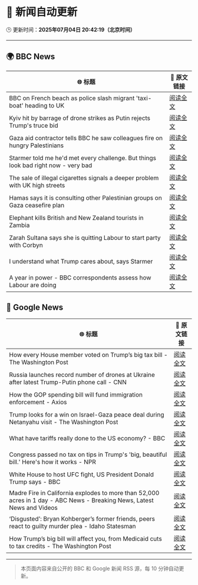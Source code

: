 # 🧠 新闻自动更新

🕒 更新时间：**2025年07月04日 20:42:19（北京时间）**

---

## 🌍 BBC News

| 🌐 标题 | 🔗 原文链接 |
|--------|-------------|
| BBC on French beach as police slash migrant 'taxi-boat' heading to UK | [阅读全文](https://www.bbc.com/news/articles/c5ygjjxjlplo) |
| Kyiv hit by barrage of drone strikes as Putin rejects Trump's truce bid | [阅读全文](https://www.bbc.com/news/articles/cx2g3qvz0pvo) |
| Gaza aid contractor tells BBC he saw colleagues fire on hungry Palestinians | [阅读全文](https://www.bbc.com/news/articles/cnvmry71q5yo) |
| Starmer told me he'd met every challenge. But things look bad right now - very bad | [阅读全文](https://www.bbc.com/news/articles/ckg5dgr4mepo) |
| The sale of illegal cigarettes signals a deeper problem with UK high streets | [阅读全文](https://www.bbc.com/news/articles/cy9097lwxg9o) |
| Hamas says it is consulting other Palestinian groups on Gaza ceasefire plan | [阅读全文](https://www.bbc.com/news/articles/cnvmrmvp98go) |
| Elephant kills British and New Zealand tourists in Zambia | [阅读全文](https://www.bbc.com/news/articles/cp86jkdn838o) |
| Zarah Sultana says she is quitting Labour to start party with Corbyn | [阅读全文](https://www.bbc.com/news/articles/cwyel9kgdvdo) |
| I understand what Trump cares about, says Starmer | [阅读全文](https://www.bbc.com/news/articles/cq8ze23vx4po) |
| A year in power - BBC correspondents assess how Labour are doing | [阅读全文](https://www.bbc.com/news/articles/crenvyrnv33o) |

## 📰 Google News

| 🌐 标题 | 🔗 原文链接 |
|--------|-------------|
| How every House member voted on Trump’s big tax bill - The Washington Post | [阅读全文](https://news.google.com/rss/articles/CBMikwFBVV95cUxOR3F1a2xLcWk1TUlJelFZYXdQMXlwc213Vy1mMHpwT29MdlJXVWRHcWpVM0g0Zno4YmlHc1VqOFVBczlocTlFclF1M2wxNW13dDhfQUtLemdoUzg2ekR4Ykd4b0NKbHFMMUFzWFhHWkhvY3pldjZybDFBd19sX09wazNnT1YxUWxWekFJMDZaWEdkdU0?oc=5) |
| Russia launches record number of drones at Ukraine after latest Trump-Putin phone call - CNN | [阅读全文](https://news.google.com/rss/articles/CBMijgFBVV95cUxQbjh2aG1pOWNaeHg3dGxzZTFYNGdjS2E4d3NDbTZidlpPOWJyeXBjQWhBRHFDVjVTY2plVUNMY0RPVE5vdVdOVVNxTk82S2Vza0piUWVpWmZhWjhxSEpDWnZyZm8xQW84emxlZmE4MzJNd3hGOVNfX2VXeTdaMEtOOEJ4VXhfd0xFRVJnMERR0gGTAUFVX3lxTE13ZTB1MktkdHpXRVM2eU5KWVd0Q2MyWDJLM1JFMHNHNlpJeWk1a2trckJCN3Uzc2JqNzdyaEJFS1FJV0xvVEZUM0VxZllRTWtJTDhLZmlSUm0tUkJsUnVJbTFnQ3VLRGZUNDlyVDZ6VlpMV2IwZ3FVSXRXS2t0c3lDUFVXa3R0aW03UGR0NW1EQXNxcw?oc=5) |
| How the GOP spending bill will fund immigration enforcement - Axios | [阅读全文](https://news.google.com/rss/articles/CBMikgFBVV95cUxOMU9XVHFXeGlzUlBmTlRScEVJakR3a18xbWE4MXZTQ3BESWhVQ2hfVWl3OWNCSDh1VmlUbVdid1F5TVZINm5vUXp0cUpZWGJ6ZEtDcUV1Q0lnTHpJdWJkRDVjWTNzQ1laMHRsanBKeVo5MWpYQmQweE0wNGdYckhrYUtPUDQ3NUtNb0Z4eE1HZFU3UQ?oc=5) |
| Trump looks for a win on Israel-Gaza peace deal during Netanyahu visit - The Washington Post | [阅读全文](https://news.google.com/rss/articles/CBMimAFBVV95cUxOQzZQT0ZlcTc0WHlpa00zMWpQWmdZNUg0NUh5bThIb1c5clZoYXg1R0tLcGVBeG1VMVlvYzdsaVV4cHZGZ0VXUTFhdmExb1B0dzQ5RGRBMW1YU204UndoOTZTQW85Ul9fQkJoTnNVNVV4OEE1XzUzaWl6OFh4MjItQkMzN19RZnAydDJNV082cWQtMGMyYTBocA?oc=5) |
| What have tariffs really done to the US economy? - BBC | [阅读全文](https://news.google.com/rss/articles/CBMiWkFVX3lxTE1tU0xVay1QVjlER2ljTnhNR1MyNm9BUTlLOFBmN2EydTdMaFhyVFcwcmZTUXdkdWFraEJueEQwMzlhMGdxRjVqVmdTNG1VRGo1dVhHUjFaT2xEQdIBX0FVX3lxTE84bzU1N3dHbmo1WmJJcmFUdmY1djhvTjNQbkRBV3RIckt6SjdmWm5CRkFFQTFCLXc0TFZqXzlDU2QtcWRPbElRcUxYSU92NlNuUmVjdGJMcW5YX21JNFVj?oc=5) |
| Congress passed no tax on tips in Trump's 'big, beautiful bill.' Here's how it works - NPR | [阅读全文](https://news.google.com/rss/articles/CBMilAFBVV95cUxQMmhBejBIYlJlS3ZDYXZrVDh3RzJoUGhsUHRnYzBvYzdPcVRvZ1dQUWhmZnF0aHdmMzExU2xOTW82VDNoUjlmeUNsUnhzbndYMEplWFI5eXNobWwxN01DNEphSFotLUh6Q2NlVm5BcTlBd0ZqTVFROHB0YXZPMEJuSVR0dkhmeGxxcVl1RGpTQXgxcE51?oc=5) |
| White House to host UFC fight, US President Donald Trump says - BBC | [阅读全文](https://news.google.com/rss/articles/CBMiWkFVX3lxTE9iajM2NVRGVjdjSVZiX2NLNFVReVZnYjdWQXlxTjVmbS1WMUpIZ3U0d0pCUE5QcldPajlkeVRxbnRVNXZnMjBGcXdxUDhPWHd3M1RtRUtiQ2lCd9IBX0FVX3lxTFAzYVFhYVpwRmVMampoNkZiYV9ZYm9fZTVBZlhyTUJ2R09KSWtlR3c3bHhrLVo2OUhSeTNUajFOZkhZMzhuVnFCdENtUVRwVHBubWdXVEt5dHZnazhrTXRn?oc=5) |
| Madre Fire in California explodes to more than 52,000 acres in 1 day - ABC News - Breaking News, Latest News and Videos | [阅读全文](https://news.google.com/rss/articles/CBMikwFBVV95cUxOS2lqOE51M1hteDJxd2NMZDVab0JPRUlQVUdMY1lHTHh2T3FGRXdiSmtPLUhnZk1wZEMwblZJN0NSdnZNcm5TWm9xaUVTYjUxdWN0MFZ2TU1nQkt6bDNaR2ItVzNiNkd3X0FCNE1jdld0VVlFeXJtNTM0TC1IRWI1SW5JLXhoMnpBYlZXS3o5VjAtV3fSAZgBQVVfeXFMUHZvU2Y5dnFTNEYzV1NLT3c2dTQ0Q3JsT3hMaFJodEpWYkZac1JFam1WVWc3b282eURja3BPZS1CS1YxQk9ON0pNcm1jQU9VMEt3OXlfRmZkX1lPVldfWlExUTRTRzBOY1phb2k5MUc5OFZFV2w0bTRsZjJjX2t3OXB5eDludF9zT0xjd0FCaHJaQU5lcnZQR1M?oc=5) |
| ‘Disgusted’: Bryan Kohberger’s former friends, peers react to guilty murder plea - Idaho Statesman | [阅读全文](https://news.google.com/rss/articles/CBMieEFVX3lxTE92cUlXUnBoS3E5bmItWlZZRktteEZRZFNGcmVCY3A0cG9RempBNTJKMnRfMDg2UVI4MUNJbnpBOU9MVnpwM1JHYW9YcHhWbVQzV1RhYXkyVXdRNDlPZUpfMW5RX1JGRXBpanVMUUwwdlM4Tk4xbVdnWA?oc=5) |
| How Trump’s big bill will affect you, from Medicaid cuts to tax credits - The Washington Post | [阅读全文](https://news.google.com/rss/articles/CBMimAFBVV95cUxNUHRpWGxNZl81OGJfU1M5MGhncFh2blZhTlZTX2ROVW82NHRpNzFIYWlJaWNRVks5Q2hMVnlzczg0R0lxWlNlb3dZbndFemVfRWJTUHVBcUlnanpDeEdXNmZ3UGtWcWtSWUZ6MThsX284TlFoT1NvdnpZcE8wTjRLR3dCOXFWSW5fbklqOTN4N1RmZXExYjFEdg?oc=5) |

---
> 本页面内容来自公开的 BBC 和 Google 新闻 RSS 源，每 10 分钟自动更新。